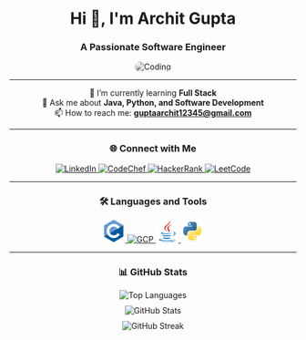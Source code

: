 
<h1 align="center">Hi 👋, I'm Archit Gupta</h1>
<h3 align="center">A Passionate Software Engineer</h3>

<div align="center">
  <img src="https://github.com/user-attachments/assets/e9b43ab1-1374-415f-844f-dd9ef410230d" alt="Coding" width="400" style="filter: grayscale(100%); border-radius: 10px;" />
</div>

---

<p align="center">
  🌱 I’m currently learning <strong>Full Stack</strong><br>
  💬 Ask me about <strong>Java, Python, and Software Development</strong><br>
  📫 How to reach me: <a href="mailto:guptaarchit12345@gmail.com"><strong>guptaarchit12345@gmail.com</strong></a>
</p>

---

<h3 align="center">🌐 Connect with Me</h3>
<p align="center">
  <a href="https://www.linkedin.com/in/archit-gupta-734463301" target="_blank">
    <img src="https://raw.githubusercontent.com/rahuldkjain/github-profile-readme-generator/master/src/images/icons/Social/linked-in-alt.svg" alt="LinkedIn" height="40" width="40" />
  </a>
  <a href="https://www.codechef.com/users/https://www.codechef.com/dashboard" target="_blank">
    <img src="https://cdn.jsdelivr.net/npm/simple-icons@3.1.0/icons/codechef.svg" alt="CodeChef" height="40" width="40" />
  </a>
  <a href="https://www.hackerrank.com/https://www.hackerrank.com/dashboard" target="_blank">
    <img src="https://raw.githubusercontent.com/rahuldkjain/github-profile-readme-generator/master/src/images/icons/Social/hackerrank.svg" alt="HackerRank" height="40" width="40" />
  </a>
  <a href="https://www.leetcode.com/https://leetcode.com/" target="_blank">
    <img src="https://raw.githubusercontent.com/rahuldkjain/github-profile-readme-generator/master/src/images/icons/Social/leet-code.svg" alt="LeetCode" height="40" width="40" />
  </a>
</p>

---

<h3 align="center">🛠️ Languages and Tools</h3>
<p align="center">
  <a href="https://www.cprogramming.com/" target="_blank" rel="noreferrer">
    <img src="https://raw.githubusercontent.com/devicons/devicon/master/icons/c/c-original.svg" alt="C" width="40" height="40"/>
  </a>
  <a href="https://cloud.google.com" target="_blank" rel="noreferrer">
    <img src="https://www.vectorlogo.zone/logos/google_cloud/google_cloud-icon.svg" alt="GCP" width="40" height="40"/>
  </a>
  <a href="https://www.java.com" target="_blank" rel="noreferrer">
    <img src="https://raw.githubusercontent.com/devicons/devicon/master/icons/java/java-original.svg" alt="Java" width="40" height="40"/>
  </a>
  <a href="https://www.python.org" target="_blank" rel="noreferrer">
    <img src="https://raw.githubusercontent.com/devicons/devicon/master/icons/python/python-original.svg" alt="Python" width="40" height="40"/>
  </a>
</p>

---

<h3 align="center">📊 GitHub Stats</h3>
<div align="center">
  <img src="https://github-readme-stats.vercel.app/api/top-langs?username=architgupta2004&show_icons=true&locale=en&layout=compact" alt="Top Languages" style="margin-bottom: 10px;" />
  <br>
  <img src="https://github-readme-stats.vercel.app/api?username=architgupta2004&show_icons=true&locale=en" alt="GitHub Stats" style="margin-bottom: 10px;" />
  <br>
  <img src="https://github-readme-streak-stats.herokuapp.com/?user=architgupta2004" alt="GitHub Streak" />
</div>


